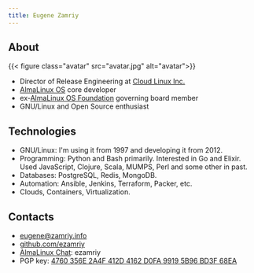 ```yaml
---
title: Eugene Zamriy
---
```


## About

{{< figure class="avatar" src="avatar.jpg" alt="avatar">}}

* Director of Release Engineering at [Cloud Linux Inc.](https://www.cloudlinux.com/)
* [AlmaLinux OS](https://almalinux.org/) core developer
* ex-[AlmaLinux OS Foundation](https://almalinux.org/foundation/members/) governing board member
* GNU/Linux and Open Source enthusiast


## Technologies

* GNU/Linux: I'm using it from 1997 and developing it from 2012.
* Programming: Python and Bash primarily. Interested in Go and Elixir. Used JavaScript, Clojure, Scala, MUMPS, Perl and some other in past.
* Databases: PostgreSQL, Redis, MongoDB.
* Automation: Ansible, Jenkins, Terraform, Packer, etc.
* Clouds, Containers, Virtualization.


## Contacts

* [eugene@zamriy.info](mailto:eugene@zamriy.info)
* [github.com/ezamriy](https://github.com/ezamriy/)
* [AlmaLinux Chat](https://chat.almalinux.org/): ezamriy
* PGP key: [4760 356E 2A4F 412D 4162  D0FA 9919 5B96 BD3F 68EA](https://keyoxide.org/hkp/eugene@zamriy.info)
 